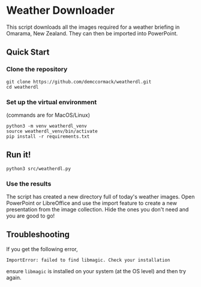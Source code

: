 # Weather Downloader
This script downloads all the images required for a weather briefing in Omarama, New Zealand. They can then be imported into PowerPoint.

## Quick Start

### Clone the repository
```
git clone https://github.com/demccormack/weatherdl.git
cd weatherdl
```

### Set up the virtual environment
(commands are for MacOS/Linux)
```
python3 -m venv weatherdl_venv
source weatherdl_venv/bin/activate
pip install -r requirements.txt
```
   
## Run it!
```
python3 src/weatherdl.py
```

### Use the results
The script has created a new directory full of today's weather images. Open PowerPoint or LibreOffice and use the import feature to create a new presentation from the image collection. Hide the ones you don't need and you are good to go!

## Troubleshooting
If you get the following error,
```
ImportError: failed to find libmagic. Check your installation
```
ensure `libmagic` is installed on your system (at the OS level) and then try again.